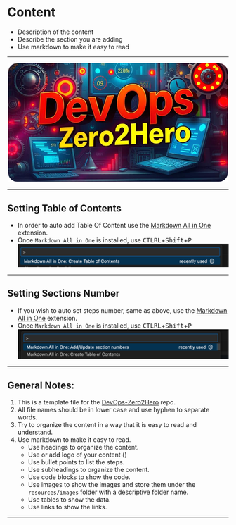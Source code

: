 <!-- omit in toc -->
# Content

- Description of the content 
- Describe the section you are adding
- Use markdown to make it easy to read 

---

<div align="center">
  <img src="resources/images/cover-rounded.png" alt="DevOps-Zero2Hero" width="500">
</div>

---

## Setting Table of Contents

- In order to auto add Table Of Content use the [Markdown All in One](https://marketplace.visualstudio.com/items?itemName=yzhang.markdown-all-in-one) extension.
- Once `Markdown All in One` is installed, use <kbd>CTLRL</kbd>+<kbd>Shift</kbd>+<kbd>P</kbd>
![](/resources/images/mark-down-all-one-01.png)

---

## Setting Sections Number

- If you wish to auto set steps number, same as above, use the 
  [Markdown All in One](https://marketplace.visualstudio.com/items?itemName=yzhang.markdown-all-in-one) extension.
- Once `Markdown All in One` is installed, use <kbd>CTLRL</kbd>+<kbd>Shift</kbd>+<kbd>P</kbd>  
![](/resources/images/mark-down-all-one-02.png)


---

## General Notes:

1. This is a template file for the [DevOps-Zero2Hero](https://github.com/Zero2Hero/DevOps-Zero2Hero) repo.
2. All file names should be in lower case and use hyphen to separate words.
3. Try to organize the content in a way that it is easy to read and understand.
4. Use markdown to make it easy to read.
   - Use headings to organize the content.
   - Use or add logo of your content ()
   - Use bullet points to list the steps.
   - Use subheadings to organize the content.
   - Use code blocks to show the code.
   - Use images to show the images and store them under the `resources/images` folder with a descriptive folder name.
   - Use tables to show the data.
   - Use links to show the links.
  

---



